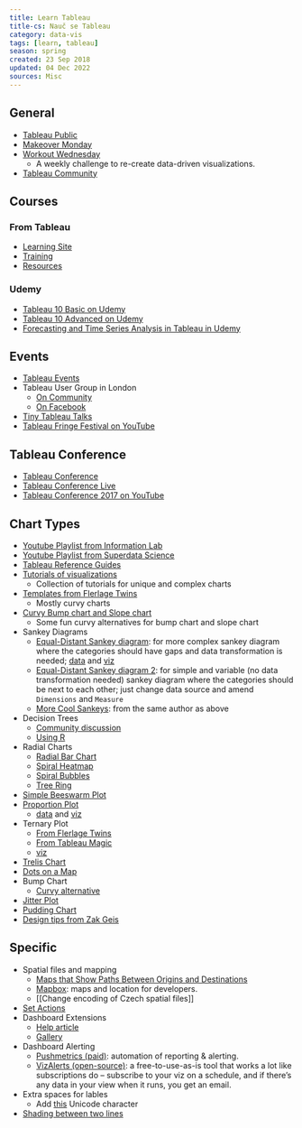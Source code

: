 ```yaml
---
title: Learn Tableau
title-cs: Nauč se Tableau
category: data-vis
tags: [learn, tableau]
season: spring
created: 23 Sep 2018
updated: 04 Dec 2022
sources: Misc
---
```


## General
* [Tableau Public](https://public.tableau.com/en-gb/gallery)
* [Makeover Monday](https://www.makeovermonday.co.uk/)
* [Workout Wednesday](http://www.workout-wednesday.com/)
	* A weekly challenge to re-create data-driven visualizations.
* [Tableau Community](https://www.tableau.com/community)

## Courses
### From Tableau
* [Learning Site](https://www.tableau.com/learn)
* [Training](https://www.tableau.com/learn/classroom)
* [Resources](https://www.tableau.com/trial-resources)

### Udemy
* [Tableau 10 Basic on Udemy](https://www.udemy.com/tableau10/)
* [Tableau 10 Advanced on Udemy](https://www.udemy.com/tableau10-advanced/learn/v4/overview)
* [Forecasting and Time Series Analysis in Tableau in Udemy](https://www.udemy.com/forecasting-and-time-series-analysis-in-tableau/)

## Events
* [Tableau Events](https://www.tableau.com/community/events)
* Tableau User Group in London
	* [On Community](https://community.tableau.com/groups/london/content)
	* [On Facebook](https://tableaulondontug.facebook.com/)
* [Tiny Tableau Talks](http://tinytableautalks.com/events/)
* [Tableau Fringe Festival on YouTube](https://www.youtube.com/channel/UCYhaq6WGQPwCvrmDBktIH9g/videos)

## Tableau Conference
* [Tableau Conference](https://www.tableau.com/community/events/conference)
* [Tableau Conference Live](http://tclive.tableau.com/)
* [Tableau Conference 2017 on YouTube](https://www.youtube.com/playlist?list=PL_qx68DwhYA8hi22EeVgfxQLmDMDyd049)

## Chart Types
* [Youtube Playlist from Information Lab](https://www.youtube.com/playlist?list=PL_t5OlLHbVGxFSiWXUsEQrDPvFd1Nhxiu)
* [Youtube Playlist from Superdata Science](https://www.youtube.com/playlist?list=PLE50-dh6JzC450Hn6EjPM238yZUPs-RQ1)
* [Tableau Reference Guides](http://www.tableaureferenceguide.com/)
* [Tutorials of visualizations](https://public.tableau.com/app/profile/lilla.rasztik/viz/Tutorialsofvisualizations/Tutorial)
	* Collection of tutorials for unique and complex charts
* [Templates from Flerlage Twins](https://www.flerlagetwins.com/search/label/Templates)
	* Mostly curvy charts
* [Curvy Bump chart and Slope chart](https://www.flerlagetwins.com/2019/03/curvy-bump-chart-slope-chart-template_27.html)
	* Some fun curvy alternatives for bump chart and slope chart
* Sankey Diagrams
	* [Equal-Distant Sankey diagram](https://www.flerlagetwins.com/2018/04/sankey-template.html): for more complex sankey diagram where the categories should have gaps and data transformation is needed; [data](../../assets/files/Equal-Width-Sankey-Template.xlsx) and [viz](../../assets/files/Equal-Width-Sankey-Template.twbx)
	* [Equal-Distant Sankey diagram 2](https://www.theinformationlab.co.uk/2018/03/09/build-sankey-diagram-tableau-without-data-prep-beforehand/): for simple and variable (no data transformation needed) sankey diagram where the categories should be next to each other; just change data source and amend `Dimensions` and `Measure`
	* [More Cool Sankeys](https://www.flerlagetwins.com/2019/04/more-sankey-templates.html): from the same author as above
* Decision Trees
	* [Community discussion](https://community.tableau.com/s/question/0D54T00000C5Q1ISAV/decision-trees-flow-diagrams-sankeys-in-tableau-here-is-a-solution-)
	* [Using R](https://boraberan.wordpress.com/2014/02/07/decision-trees-in-tableau-using-r/)
* Radial Charts
	* [Radial Bar Chart](https://www.flerlagetwins.com/2020/03/how-i-created-this-spiral-chartand-why.html)
	* [Spiral Heatmap](https://vizartpandey.com/tableau-introduction-to-spiral-heatmap/)
	* [Spiral Bubbles](https://questionsindataviz.com/2017/01/17/how-did-i-create-the-spiral-chart/)
	* [Tree Ring](https://thedataduo.com/2016/05/16/what-the-heck-is-a-tree-ring/)
* [Simple Beeswarm Plot](https://www.flerlagetwins.com/2020/11/beeswarm.html)
* [Proportion Plot](https://www.flerlagetwins.com/2021/02/proportion-plot.html)
	* [data](../../assets/files/Proportion-Plot-Template.xlsx) and [viz](../../assets/files/Proportion-Plot-Template.twbx)
* Ternary Plot
	* [From Flerlage Twins](https://www.flerlagetwins.com/2019/08/ternary.html)
	* [From Tableau Magic](https://tableaumagic.com/creating-ternary-plots-in-tableau/)
	* [viz](../../assets/files/Ternary-Plot.twbx)
* [Trelis Chart](https://www.vizwiz.com/2021/02/trellis-chart.html)
* [Dots on a Map](https://www.vizwiz.com/2020/10/dots-on-a-map.html)
* Bump Chart
	* [Curvy alternative](https://www.flerlagetwins.com/2019/03/curvy-bump-chart-slope-chart-template_27.html)
* [Jitter Plot](https://www.thedataschool.co.uk/michael-mcfadden/tableau-tutorials-build-jitter-plot)
* [Pudding Chart](https://vizzendata.com/2019/05/15/guest-post-how-to-create-a-plum-pudding-chart-circular-waffle-chart/)
* [Design tips from Zak Geis](https://public.tableau.com/app/profile/zakgeis)

## Specific
* Spatial files and mapping
    * [Maps that Show Paths Between Origins and Destinations](https://onlinehelp.tableau.com/current/pro/desktop/en-us/maps_howto_origin_destination.html)
	* [Mapbox](https://www.mapbox.com/): maps and location for developers.
	* [[Change encoding of Czech spatial files]]
* [Set Actions](https://www.artofthevizable.com/?mc_cid=75e8be54c0&mc_eid=6253eeeab0)
* Dashboard Extensions
	* [Help article](https://help.tableau.com/current/pro/desktop/en-gb/dashboard_extensions.htm)
	* [Gallery](https://extensiongallery.tableau.com/extensions?version=2020.3&per-page=50)
* Dashboard Alerting
	* [Pushmetrics (paid)](https://pushmetrics.io/): automation of reporting & alerting.
	* [VizAlerts (open-source)](https://community.tableau.com/s/group/0F94T000000gQijSAE/vizalerts): a free-to-use-as-is tool that works a lot like subscriptions do – subscribe to your viz on a schedule, and if there’s any data in your view when it runs, you get an email.
* Extra spaces for lables
	* Add [this](https://www.compart.com/en/unicode/U+2800) Unicode character
* [Shading between two lines](http://www.datatableauandme.com/2017/08/how-to-shade-between-2-lines-in-tableau.html)